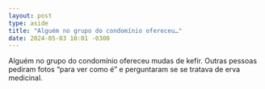 ```yaml
---
layout: post
type: aside
title: "Alguém no grupo do condomínio ofereceu…"
date: 2024-05-03 10:01 -0300
---
```

Alguém no grupo do condomínio ofereceu mudas de kefir. Outras pessoas pediram fotos “para ver como é” e perguntaram se se tratava de erva medicinal.